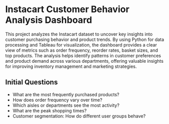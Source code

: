 # Instacart Customer Behavior Analysis Dashboard
This project analyzes the Instacart dataset to uncover key insights into customer purchasing behavior and product trends. By using Python for data processing and Tableau for visualization, the dashboard provides a clear view of metrics such as order frequency, reorder rates, basket sizes, and top products. The analysis helps identify patterns in customer preferences and product demand across various departments, offering valuable insights for improving inventory management and marketing strategies.

## Initial Questions
- What are the most frequently purchased products?  
- How does order frequency vary over time?  
- Which aisles or departments see the most activity?  
- What are the peak shopping times?  
- Customer segmentation: How do different user groups behave?

